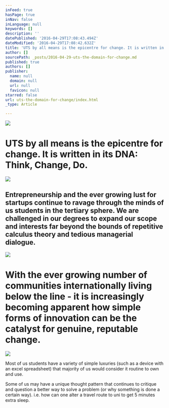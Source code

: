 ```yaml
---
inFeed: true
hasPage: true
inNav: false
inLanguage: null
keywords: []
description: ''
datePublished: '2016-04-29T17:08:43.494Z'
dateModified: '2016-04-29T17:08:42.632Z'
title: 'UTS by all means is the epicentre for change. It is written in its DNA: Think, Change, Do.'
author: []
sourcePath: _posts/2016-04-29-uts-the-domain-for-change.md
published: true
authors: []
publisher:
  name: null
  domain: null
  url: null
  favicon: null
starred: false
url: uts-the-domain-for-change/index.html
_type: Article

---
```

![](https://the-grid-user-content.s3-us-west-2.amazonaws.com/583c6778-72f8-498d-9326-945152f46488.jpg)

# UTS by all means is the epicentre for change. It is written in its DNA: Think, Change, Do.
![](https://the-grid-user-content.s3-us-west-2.amazonaws.com/07f14cf2-e9ee-4e0f-8112-2b5cba1289de.jpg)

## Entrepreneurship and the ever growing lust for startups continue to ravage through the minds of us students in the tertiary sphere. We are challenged in our degrees to expand our scope and interests far beyond the bounds of repetitive calculus theory and tedious managerial dialogue.
![](https://the-grid-user-content.s3-us-west-2.amazonaws.com/9df818ab-b0f1-479e-9b35-9401933de15c.jpg)

# With the ever growing number of communities internationally living below the line - it is increasingly becoming apparent how simple forms of innovation can be the catalyst for genuine, reputable change.
![](https://the-grid-user-content.s3-us-west-2.amazonaws.com/4cfe9f40-53d1-4027-9f02-1f9e4c3548b2.jpg)

Most of us students have a variety of simple luxuries (such as a device with an excel spreadsheet) that majority of us would consider it routine to own and use. 

Some of us may have a unique thought pattern that continues to critique and question a better way to solve a problem (or why something is done a certain way). i.e. how can one alter a travel route to uni to get 5 minutes extra sleep.